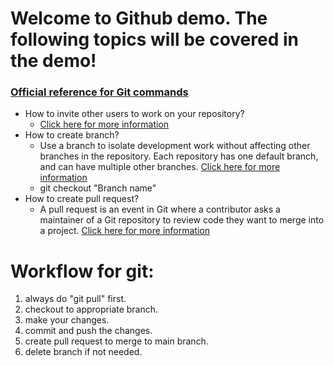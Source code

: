 # Welcome to Github demo. The following topics will be covered in the demo!

### [Official reference for Git commands](https://git-scm.com/docs)
- How to invite other users to work on your repository?
   * [Click here for more information](https://docs.github.com/en/github/setting-up-and-managing-your-github-user-account/managing-access-to-your-personal-repositories/inviting-collaborators-to-a-personal-repository)
- How to create branch?
  * Use a branch to isolate development work without affecting other branches in the repository. Each repository has one default branch, and can have multiple other branches. [Click here for more information](https://docs.github.com/en/github/collaborating-with-pull-requests/proposing-changes-to-your-work-with-pull-requests/creating-and-deleting-branches-within-your-repository)
  * git checkout "Branch name"
- How to create pull request?
  * A pull request is an event in Git where a contributor asks a maintainer of a Git repository to review code they want to merge into a project. [Click here for more information](https://docs.github.com/en/github/collaborating-with-pull-requests/proposing-changes-to-your-work-with-pull-requests/about-pull-requests)


Workflow for git:
==============================
1) always do "git pull" first.
2) checkout to appropriate branch.
3) make your changes.
4) commit and push the changes.
5) create pull request to merge to main branch.
6) delete branch if not needed.
